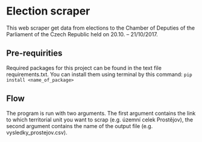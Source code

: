 # Election scraper
This web scraper get data from elections to the Chamber of Deputies of the Parliament of the Czech Republic held on 20.10. – 21/10/2017.
## Pre-requirities
Required packages for this project can be found in the text file requirements.txt.
You can install them using terminal by this command:
`pip install <name_of_package>`
## Flow
The program is run with two arguments. The first argument contains the link to which territorial unit you want to scrap (e.g. územní celek Prostějov), the second argument contains the name of the output file (e.g. vysledky_prostejov.csv).